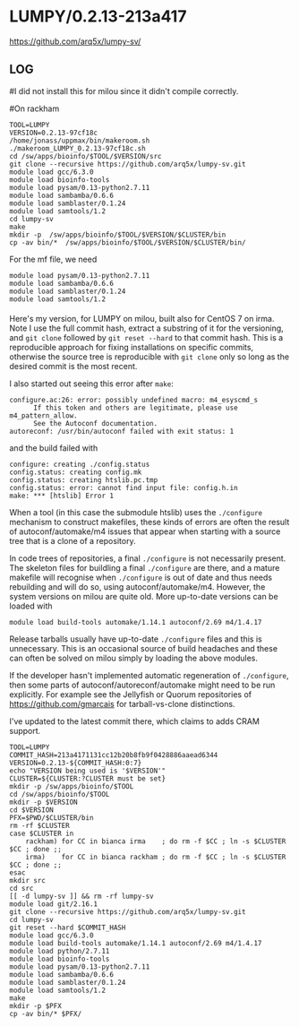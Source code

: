 LUMPY/0.2.13-213a417
====================

<https://github.com/arq5x/lumpy-sv/>

LOG
---

#I did not install this for milou since it didn't compile correctly.

#On rackham

    TOOL=LUMPY
    VERSION=0.2.13-97cf18c
    /home/jonass/uppmax/bin/makeroom.sh
    ./makeroom_LUMPY_0.2.13-97cf18c.sh
    cd /sw/apps/bioinfo/$TOOL/$VERSION/src
    git clone --recursive https://github.com/arq5x/lumpy-sv.git
    module load gcc/6.3.0
    module load bioinfo-tools
    module load pysam/0.13-python2.7.11
    module load sambamba/0.6.6
    module load samblaster/0.1.24
    module load samtools/1.2
    cd lumpy-sv
    make
    mkdir -p  /sw/apps/bioinfo/$TOOL/$VERSION/$CLUSTER/bin
    cp -av bin/*  /sw/apps/bioinfo/$TOOL/$VERSION/$CLUSTER/bin/


For the mf file, we need

    module load pysam/0.13-python2.7.11
    module load sambamba/0.6.6
    module load samblaster/0.1.24
    module load samtools/1.2

####
####
####

Here's my version, for LUMPY on milou, built also for CentOS 7 on irma.  Note I
use the full commit hash, extract a substring of it for the versioning, and
`git clone` followed by `git reset --hard` to that commit hash.  This is a
reproducible approach for fixing installations on specific commits, otherwise
the source tree is reproducible with `git clone` only so long as the desired
commit is the most recent.

I also started out seeing this error after `make`:

    configure.ac:26: error: possibly undefined macro: m4_esyscmd_s
          If this token and others are legitimate, please use m4_pattern_allow.
          See the Autoconf documentation.
    autoreconf: /usr/bin/autoconf failed with exit status: 1

and the build failed with

    configure: creating ./config.status
    config.status: creating config.mk
    config.status: creating htslib.pc.tmp
    config.status: error: cannot find input file: config.h.in
    make: *** [htslib] Error 1

When a tool (in this case the submodule htslib) uses the `./configure`
mechanism to construct makefiles, these kinds of errors are often the result of
autoconf/automake/m4 issues that appear when starting with a source tree that
is a clone of a repository.

In code trees of repositories, a final `./configure` is not necessarily
present.  The skeleton files for buildling a final `./configure` are there, and
a mature makefile will recognise when `./configure` is out of date and thus
needs rebuilding and will do so, using autoconf/automake/m4.  However, the
system versions on milou are quite old.  More up-to-date versions can be loaded
with

    module load build-tools automake/1.14.1 autoconf/2.69 m4/1.4.17

Release tarballs usually have up-to-date `./configure` files and this is
unnecessary.  This is an occasional source of build headaches and these can
often be solved on milou simply by loading the above modules.

If the developer hasn't implemented automatic regeneration of `./configure`,
then some parts of autoconf/autoreconf/automake might need to be run
explicitly.  For example see the Jellyfish or Quorum repositories of
<https://github.com/gmarcais> for tarball-vs-clone distinctions.

I've updated to the latest commit there, which claims to adds CRAM support.

    TOOL=LUMPY
    COMMIT_HASH=213a4171131cc12b20b8fb9f0428886aaead6344
    VERSION=0.2.13-${COMMIT_HASH:0:7}
    echo "VERSION being used is '$VERSION'"
    CLUSTER=${CLUSTER:?CLUSTER must be set}
    mkdir -p /sw/apps/bioinfo/$TOOL
    cd /sw/apps/bioinfo/$TOOL
    mkdir -p $VERSION
    cd $VERSION
    PFX=$PWD/$CLUSTER/bin
    rm -rf $CLUSTER
    case $CLUSTER in
        rackham) for CC in bianca irma    ; do rm -f $CC ; ln -s $CLUSTER $CC ; done ;;
        irma)    for CC in bianca rackham ; do rm -f $CC ; ln -s $CLUSTER $CC ; done ;;
    esac
    mkdir src
    cd src
    [[ -d lumpy-sv ]] && rm -rf lumpy-sv
    module load git/2.16.1
    git clone --recursive https://github.com/arq5x/lumpy-sv.git
    cd lumpy-sv
    git reset --hard $COMMIT_HASH
    module load gcc/6.3.0
    module load build-tools automake/1.14.1 autoconf/2.69 m4/1.4.17
    module load python/2.7.11
    module load bioinfo-tools
    module load pysam/0.13-python2.7.11
    module load sambamba/0.6.6
    module load samblaster/0.1.24
    module load samtools/1.2
    make
    mkdir -p $PFX
    cp -av bin/* $PFX/

